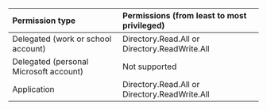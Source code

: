 | Permission type                        | Permissions (from least to most privileged)   |
| :------------------------------------- | :-------------------------------------------- |
| Delegated (work or school account)     | Directory.Read.All or Directory.ReadWrite.All |
| Delegated (personal Microsoft account) | Not supported                                 |
| Application                            | Directory.Read.All or Directory.ReadWrite.All |